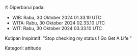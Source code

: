 ⏰ Diperbarui pada:
- WIB: Rabu, 30 Oktober 2024 01.33.10 UTC
- WITA: Rabu, 30 Oktober 2024 02.33.10 UTC
- WIT: Rabu, 30 Oktober 2024 03.33.10 UTC

Kutipan Inspiratif:
"Stop checking my status ! Go Get A Life "


Kategori: attitude

